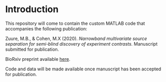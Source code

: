 # Introduction
This repository will come to contain the custom MATLAB code that accompanies the following publication:

Zuure, M.B., & Cohen, M.X (2020). _Narrowband multivariate source separation for semi-blind discovery of experiment contrasts._  Manuscript submitted for publication.

BioRxiv preprint available [here](https://www.biorxiv.org/content/10.1101/2020.03.09.983635v1).

Code and data will be made available once manuscript has been accepted for publication.

